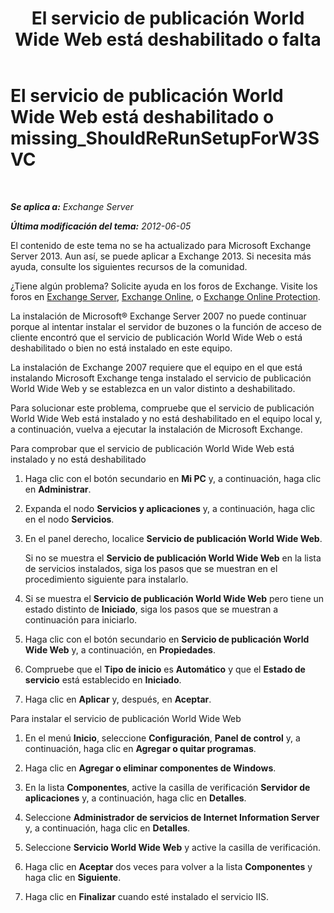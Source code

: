 ﻿---
title: 'El servicio de publicación World Wide Web está deshabilitado o falta'
TOCTitle: El servicio de publicación World Wide Web está deshabilitado o missing_ShouldReRunSetupForW3SVC
ms:assetid: f1815a6d-d16b-4271-9fab-84087465529e
ms:mtpsurl: https://technet.microsoft.com/es-es/library/ms.exch.setupreadiness.shouldrerunsetupforw3svc(v=EXCHG.150)
ms:contentKeyID: 48268869
ms.date: 05/22/2018
mtps_version: v=EXCHG.150
ms.translationtype: MT
---

# El servicio de publicación World Wide Web está deshabilitado o missing\_ShouldReRunSetupForW3SVC

 

_**Se aplica a:** Exchange Server_

_**Última modificación del tema:** 2012-06-05_

El contenido de este tema no se ha actualizado para Microsoft Exchange Server 2013. Aun así, se puede aplicar a Exchange 2013. Si necesita más ayuda, consulte los siguientes recursos de la comunidad.

¿Tiene algún problema? Solicite ayuda en los foros de Exchange. Visite los foros en [Exchange Server](https://go.microsoft.com/fwlink/p/?linkid=60612), [Exchange Online](https://go.microsoft.com/fwlink/p/?linkid=267542), o [Exchange Online Protection](https://go.microsoft.com/fwlink/p/?linkid=285351).

La instalación de Microsoft® Exchange Server 2007 no puede continuar porque al intentar instalar el servidor de buzones o la función de acceso de cliente encontró que el servicio de publicación World Wide Web o está deshabilitado o bien no está instalado en este equipo.

La instalación de Exchange 2007 requiere que el equipo en el que está instalando Microsoft Exchange tenga instalado el servicio de publicación World Wide Web y se establezca en un valor distinto a deshabilitado.

Para solucionar este problema, compruebe que el servicio de publicación World Wide Web está instalado y no está deshabilitado en el equipo local y, a continuación, vuelva a ejecutar la instalación de Microsoft Exchange.

Para comprobar que el servicio de publicación World Wide Web está instalado y no está deshabilitado

1.  Haga clic con el botón secundario en **Mi PC** y, a continuación, haga clic en **Administrar**.

2.  Expanda el nodo **Servicios y aplicaciones** y, a continuación, haga clic en el nodo **Servicios**.

3.  En el panel derecho, localice **Servicio de publicación World Wide Web**.
    
    Si no se muestra el **Servicio de publicación World Wide Web** en la lista de servicios instalados, siga los pasos que se muestran en el procedimiento siguiente para instalarlo.

4.  Si se muestra el **Servicio de publicación World Wide Web** pero tiene un estado distinto de **Iniciado**, siga los pasos que se muestran a continuación para iniciarlo.

5.  Haga clic con el botón secundario en **Servicio de publicación World Wide Web** y, a continuación, en **Propiedades**.

6.  Compruebe que el **Tipo de inicio** es **Automático** y que el **Estado de servicio** está establecido en **Iniciado**.

7.  Haga clic en **Aplicar** y, después, en **Aceptar**.

Para instalar el servicio de publicación World Wide Web

1.  En el menú **Inicio**, seleccione **Configuración**, **Panel de control** y, a continuación, haga clic en **Agregar o quitar programas**.

2.  Haga clic en **Agregar o eliminar componentes de Windows**.

3.  En la lista **Componentes**, active la casilla de verificación **Servidor de aplicaciones** y, a continuación, haga clic en **Detalles**.

4.  Seleccione **Administrador de servicios de Internet Information Server** y, a continuación, haga clic en **Detalles**.

5.  Seleccione **Servicio World Wide Web** y active la casilla de verificación.

6.  Haga clic en **Aceptar** dos veces para volver a la lista **Componentes** y haga clic en **Siguiente**.

7.  Haga clic en **Finalizar** cuando esté instalado el servicio IIS.


